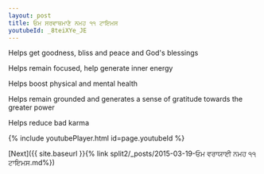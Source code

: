 ```yaml
---
layout: post
title: ਓਮ ਸਰਵਾਥਮਾਣੇ ਨਮਹ ੧੧ ਟਾਇਮਸ
youtubeId: _8teiXYe_JE
---
```

 
 
Helps get goodness, bliss and peace and God's blessings
 
Helps remain focused, help generate inner energy 
 
Helps boost physical and mental health 
 
Helps remain grounded and generates a sense of gratitude towards the greater power 
 
Helps reduce bad karma
 
 
 
 


{% include youtubePlayer.html id=page.youtubeId %}
 
[Next]({{ site.baseurl }}{% link  split2/_posts/2015-03-19-ਓਮ ਵਰਾਯਾਈ ਨਮਹ ੧੧ ਟਾਇਮਸ.md%})
 
